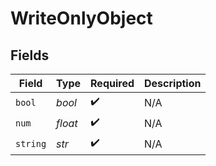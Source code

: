 # WriteOnlyObject


## Fields

| Field              | Type               | Required           | Description        |
| ------------------ | ------------------ | ------------------ | ------------------ |
| `bool`             | *bool*             | :heavy_check_mark: | N/A                |
| `num`              | *float*            | :heavy_check_mark: | N/A                |
| `string`           | *str*              | :heavy_check_mark: | N/A                |